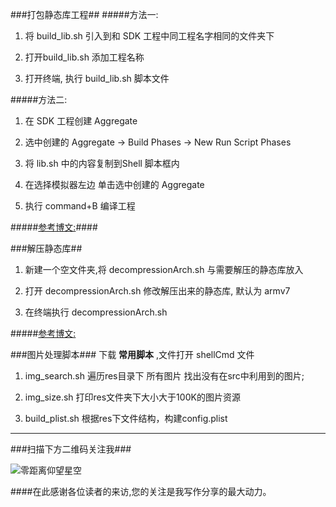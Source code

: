 ###打包静态库工程##
#####方法一:

1. 将 build_lib.sh 引入到和 SDK 工程中同工程名字相同的文件夹下 

2. 打开build_lib.sh 添加工程名称

3. 打开终端, 执行 build_lib.sh 脚本文件

#####方法二:

1. 在 SDK 工程创建 Aggregate 

2. 选中创建的 Aggregate -> Build Phases -> New Run Script Phases 

3. 将 lib.sh 中的内容复制到Shell 脚本框内

4. 在选择模拟器左边 单击选中创建的 Aggregate

5. 执行 command+B 编译工程

#####[参考博文:](http://www.jianshu.com/p/69a9b6d9875e)####




###解压静态库##
1. 新建一个空文件夹,将 decompressionArch.sh 与需要解压的静态库放入

2. 打开 decompressionArch.sh 修改解压出来的静态库,
 默认为 armv7
 
3. 在终端执行 decompressionArch.sh

#####[参考博文:](http://www.jianshu.com/p/cc5c69332dc6)


###图片处理脚本###
  下载 **常用脚本** ,文件打开 shellCmd 文件
 
  1. img_search.sh 遍历res目录下 所有图片 找出没有在src中利用到的图片;
  
  2. img_size.sh 打印res文件夹下大小大于100K的图片资源
  
  3. build_plist.sh 根据res下文件结构，构建config.plist
 

--------------------------




###扫描下方二维码关注我###

![零距离仰望星空](http://upload-images.jianshu.io/upload_images/1485695-3eca430266100927.png?imageMogr2/auto-orient/strip%7CimageView2/2/w/1240)

####在此感谢各位读者的来访,您的关注是我写作分享的最大动力。